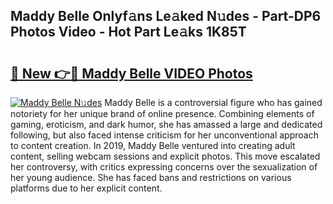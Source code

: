 ## Maddy Belle Onlyf𝚊ns Le𝚊ked N𝚞des - Part-DP6 Photos Video - Hot Part Le𝚊ks 1K85T

# <h2><a href="http://ab14689.deff.icu/?id=Maddy+Belle">🔗 New 👉🔴 Maddy Belle VIDEO Photos</a></h2>

[![Maddy Belle N𝚞des](https://i.imgur.com/rIISA9y.gif)](http://ab14689.deff.icu/?id=Maddy+Belle)
Maddy Belle is a controversial figure who has gained notoriety for her unique brand of online presence. Combining elements of gaming, eroticism, and dark humor, she has amassed a large and dedicated following, but also faced intense criticism for her unconventional approach to content creation. In 2019, Maddy Belle ventured into creating adult content, selling webcam sessions and explicit photos. This move escalated her controversy, with critics expressing concerns over the sexualization of her young audience. She has faced bans and restrictions on various platforms due to her explicit content.
